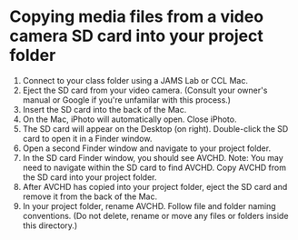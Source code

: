 # Copying media files from a video camera SD card into your project folder

1. Connect to your class folder using a JAMS Lab or CCL Mac.
2. Eject the SD card from your video camera. \(Consult your owner's manual or Google if you're unfamilar with this process.\)
3. Insert the SD card into the back of the Mac.
4. On the Mac, iPhoto will automatically open. Close iPhoto.
5. The SD card will appear on the Desktop (on right). Double-click the SD card to open it in a Finder window.
6. Open a second Finder window and navigate to your project folder.
7. In the SD card Finder window, you should see AVCHD. Note: You may need to navigate within the SD card to find AVCHD. Copy AVCHD from the SD card into your project folder.
8. After AVCHD has copied into your project folder, eject the SD card and remove it from the back of the Mac.
9. In your project folder, rename AVCHD. Follow file and folder naming conventions. \(Do not delete, rename or move any files or folders inside this directory.\)



